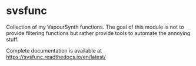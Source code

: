 # svsfunc

Collection of my VapourSynth functions. The goal of this module is not to provide filtering functions but rather provide tools to automate the annoying stuff.

Complete documentation is available at <https://svsfunc.readthedocs.io/en/latest/>
